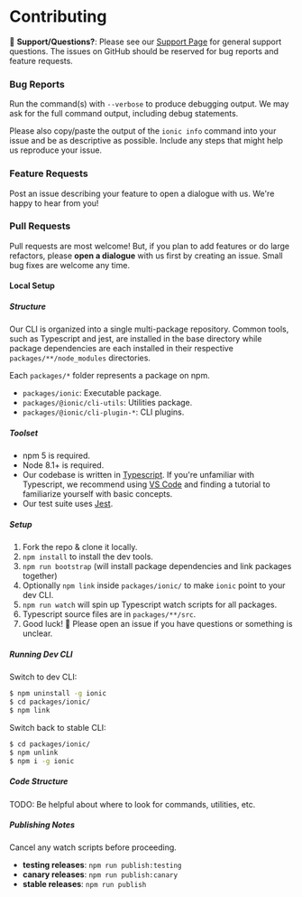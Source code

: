 # Contributing

:mega: **Support/Questions?**: Please see our [Support
Page](http://ionicframework.com/support) for general support questions. The
issues on GitHub should be reserved for bug reports and feature requests.

### Bug Reports

Run the command(s) with `--verbose` to produce debugging output. We may ask for
the full command output, including debug statements.

Please also copy/paste the output of the `ionic info` command into your issue
and be as descriptive as possible. Include any steps that might help us
reproduce your issue.

### Feature Requests

Post an issue describing your feature to open a dialogue with us. We're happy
to hear from you!

### Pull Requests

Pull requests are most welcome! But, if you plan to add features or do large
refactors, please **open a dialogue** with us first by creating an issue. Small
bug fixes are welcome any time.

#### Local Setup

##### Structure

Our CLI is organized into a single multi-package repository. Common tools, such
as Typescript and jest, are installed in the base directory while package
dependencies are each installed in their respective `packages/**/node_modules`
directories.

Each `packages/*` folder represents a package on npm.

* `packages/ionic`: Executable package.
* `packages/@ionic/cli-utils`: Utilities package.
* `packages/@ionic/cli-plugin-*`: CLI plugins.

##### Toolset

* npm 5 is required.
* Node 8.1+ is required.
* Our codebase is written in [Typescript](https://www.typescriptlang.org/). If
  you're unfamiliar with Typescript, we recommend using [VS
  Code](https://code.visualstudio.com/) and finding a tutorial to familiarize
  yourself with basic concepts.
* Our test suite uses [Jest](https://facebook.github.io/jest/).

##### Setup

1. Fork the repo & clone it locally.
1. `npm install` to install the dev tools.
1. `npm run bootstrap` (will install package dependencies and link packages
   together)
1. Optionally `npm link` inside `packages/ionic/` to make `ionic` point to your
   dev CLI.
1. `npm run watch` will spin up Typescript watch scripts for all packages.
1. Typescript source files are in `packages/**/src`.
1. Good luck! :muscle: Please open an issue if you have questions or something
   is unclear.

##### Running Dev CLI

Switch to dev CLI:

```bash
$ npm uninstall -g ionic
$ cd packages/ionic/
$ npm link
```

Switch back to stable CLI:

```bash
$ cd packages/ionic/
$ npm unlink
$ npm i -g ionic
```

##### Code Structure

TODO: Be helpful about where to look for commands, utilities, etc.

##### Publishing Notes

Cancel any watch scripts before proceeding.

* **testing releases**: `npm run publish:testing`
* **canary releases**: `npm run publish:canary`
* **stable releases**: `npm run publish`
